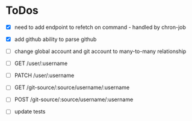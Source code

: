 # ToDos
- [x] need to add endpoint to refetch on command - handled by chron-job
- [x] add github ability to parse github

- [ ] change global account and git account to many-to-many relationship
- [ ] GET /user/:username
- [ ] PATCH /user/:username
- [ ] GET /git-source/:source/username/:username
- [ ] POST /git-source/:source/username/:username
- [ ] update tests